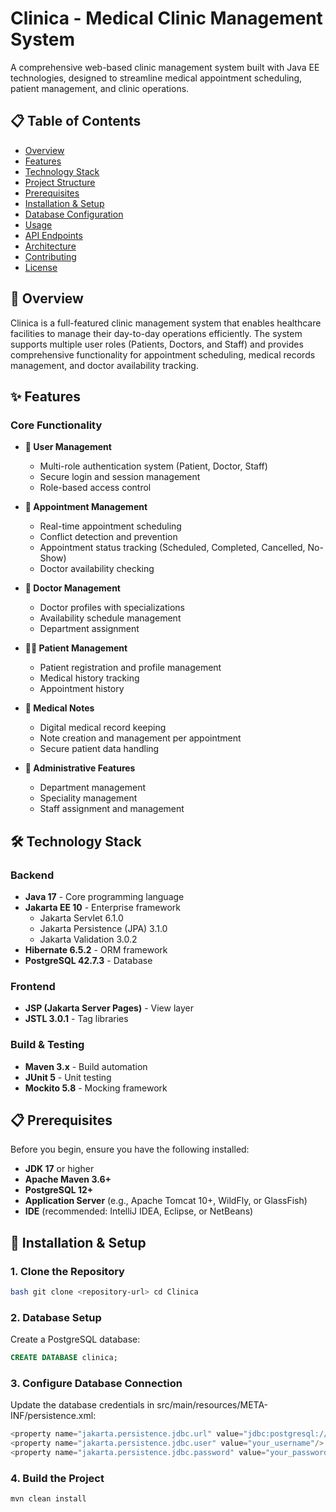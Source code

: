 # Clinica - Medical Clinic Management System

A comprehensive web-based clinic management system built with Java EE technologies, designed to streamline medical appointment scheduling, patient management, and clinic operations.

## 📋 Table of Contents

- [Overview](#overview)
- [Features](#features)
- [Technology Stack](#technology-stack)
- [Project Structure](#project-structure)
- [Prerequisites](#prerequisites)
- [Installation & Setup](#installation--setup)
- [Database Configuration](#database-configuration)
- [Usage](#usage)
- [API Endpoints](#api-endpoints)
- [Architecture](#architecture)
- [Contributing](#contributing)
- [License](#license)

## 🎯 Overview

Clinica is a full-featured clinic management system that enables healthcare facilities to manage their day-to-day operations efficiently. The system supports multiple user roles (Patients, Doctors, and Staff) and provides comprehensive functionality for appointment scheduling, medical records management, and doctor availability tracking.

## ✨ Features

### Core Functionality

- **👥 User Management**
    - Multi-role authentication system (Patient, Doctor, Staff)
    - Secure login and session management
    - Role-based access control

- **📅 Appointment Management**
    - Real-time appointment scheduling
    - Conflict detection and prevention
    - Appointment status tracking (Scheduled, Completed, Cancelled, No-Show)
    - Doctor availability checking

- **🏥 Doctor Management**
    - Doctor profiles with specializations
    - Availability schedule management
    - Department assignment

- **🧑‍⚕️ Patient Management**
    - Patient registration and profile management
    - Medical history tracking
    - Appointment history

- **📝 Medical Notes**
    - Digital medical record keeping
    - Note creation and management per appointment
    - Secure patient data handling

- **🏢 Administrative Features**
    - Department management
    - Speciality management
    - Staff assignment and management

## 🛠️ Technology Stack

### Backend
- **Java 17** - Core programming language
- **Jakarta EE 10** - Enterprise framework
    - Jakarta Servlet 6.1.0
    - Jakarta Persistence (JPA) 3.1.0
    - Jakarta Validation 3.0.2
- **Hibernate 6.5.2** - ORM framework
- **PostgreSQL 42.7.3** - Database

### Frontend
- **JSP (Jakarta Server Pages)** - View layer
- **JSTL 3.0.1** - Tag libraries

### Build & Testing
- **Maven 3.x** - Build automation
- **JUnit 5** - Unit testing
- **Mockito 5.8** - Mocking framework


## 📋 Prerequisites

Before you begin, ensure you have the following installed:

- **JDK 17** or higher
- **Apache Maven 3.6+**
- **PostgreSQL 12+**
- **Application Server** (e.g., Apache Tomcat 10+, WildFly, or GlassFish)
- **IDE** (recommended: IntelliJ IDEA, Eclipse, or NetBeans)

## 🚀 Installation & Setup

### 1. Clone the Repository
```bash
bash git clone <repository-url> cd Clinica
```


### 2. Database Setup

Create a PostgreSQL database:

```sql
CREATE DATABASE clinica;
```

### 3. Configure Database Connection
Update the database credentials in src/main/resources/META-INF/persistence.xml:

```js
<property name="jakarta.persistence.jdbc.url" value="jdbc:postgresql://localhost:5432/clinica"/>
<property name="jakarta.persistence.jdbc.user" value="your_username"/>
<property name="jakarta.persistence.jdbc.password" value="your_password"/>
```

### 4. Build the Project
```bash
mvn clean install
```

